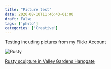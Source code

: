 ```yaml
---
title: "Picture test"
date: 2020-08-10T11:46:43+01:00
draft: False
tags: ['photo']
categories: ['Creative']
---
```


Testing including pictures from my Flickr Account

![Rusty](https://live.staticflickr.com/65535/50179510847_75e14e6af9_b.jpg)

[Rusty sculpture in Valley Gardens Harrogate](https://www.flickr.com/photos/doodle_m/50179510847)
